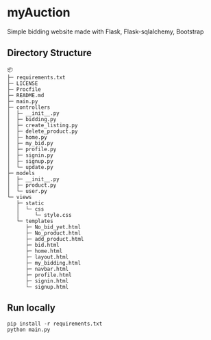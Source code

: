 # myAuction
Simple bidding website made with Flask, Flask-sqlalchemy, Bootstrap

## Directory Structure

```
📦 
├─ requirements.txt
├─ LICENSE
├─ Procfile
├─ README.md
├─ main.py
├─ controllers
│  ├─ __init__.py
│  ├─ bidding.py
│  ├─ create_listing.py
│  ├─ delete_product.py
│  ├─ home.py
│  ├─ my_bid.py
│  ├─ profile.py
│  ├─ signin.py
│  ├─ signup.py
│  └─ update.py
├─ models
│  ├─ __init__.py
│  ├─ product.py
│  └─ user.py
└─ views
   ├─ static
   │  └─ css
   │     └─ style.css
   └─ templates
      ├─ No_bid_yet.html
      ├─ No_product.html
      ├─ add_product.html
      ├─ bid.html
      ├─ home.html
      ├─ layout.html
      ├─ my_bidding.html
      ├─ navbar.html
      ├─ profile.html
      ├─ signin.html
      └─ signup.html
```

## Run locally

```
pip install -r requirements.txt
python main.py
```
